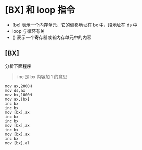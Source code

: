 # [BX] 和 loop 指令

- [bx] 表示一个内存单元，它的偏移地址在 bx 中，段地址在 ds 中
- loop 与循环有关
- ()  表示一个寄存器或者内存单元中的内容

## [BX]

分析下面程序

> inc 是 bx 内容加 1 的意思

```
mov ax,2000H
mov ds,ax
mov bx,1000H
mov ax,[bx]
inc bx
inc bx
mov [bx],ax
inc bx
inc bx
mov [bx],ax
inc bx
mov [bx],ax
inc bx
mov [bx],al
```